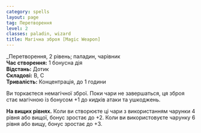 ```yaml
---
category: spells
layout: page
tag: Перетворення
level: 2
classes: paladin, wizard
title: Магічна зброя [Magic Weapon]
---
```


_Перетворення, 2 рівень; паладин, чарівник   
**Час створення:** 1 бонусна дія    
**Відстань:** Дотик    
**Складові:** В, С    
**Тривалість:** Концентрація, до 1 години    

Ви торкаєтеся немагічної зброї. Поки чари не завершаться, ця зброя стає магічною із бонусом +1 до кидків атаки та ушкоджень.   

**На вищих рівнях.** Коли ви створюєте ці чари з використанням чарунки 4 рівня або вищої, бонус зростає до +2. Коли ви використовуєте чарунку 6 рівня або вищу, бонус зростає до +3. 
